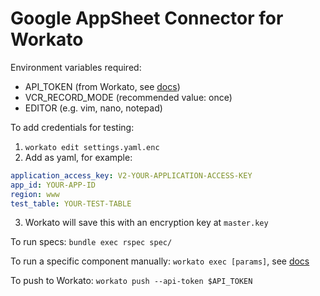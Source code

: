 # Google AppSheet Connector for Workato

Environment variables required:
* API_TOKEN (from Workato, see [docs](https://docs.workato.com/developing-connectors/sdk/cli/guides/getting-started.html#step-4-push-to-your-workato-workspace))
* VCR_RECORD_MODE (recommended value: once)
* EDITOR (e.g. vim, nano, notepad)

To add credentials for testing:
1. `workato edit settings.yaml.enc`
2. Add as yaml, for example:
```yaml
application_access_key: V2-YOUR-APPLICATION-ACCESS-KEY
app_id: YOUR-APP-ID
region: www
test_table: YOUR-TEST-TABLE
```
3. Workato will save this with an encryption key at `master.key`

To run specs: `bundle exec rspec spec/`

To run a specific component manually: `workato exec [params]`, see [docs](https://docs.workato.com/developing-connectors/sdk/cli/reference/cli-commands.html#workato-exec)

To push to Workato: `workato push --api-token $API_TOKEN`
